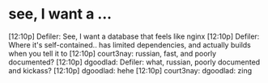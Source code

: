 <!--
id: 6204706
link: http://tumblr.atmos.org/post/6204706/see-i-want-a
slug: see-i-want-a
date: Thu Jul 19 2007 10:12:47 GMT-0700 (PDT)
publish: 2007-07-019
tags: 
title: see, I want a ...
-->


see, I want a ...
=================

[12:10p] Defiler: See, I want a database that feels like nginx [12:10p]
Defiler: Where it's self-contained.. has limited dependencies, and
actually builds when you tell it to [12:10p] court3nay: russian, fast,
and poorly documented? [12:10p] dgoodlad: Defiler: what, russian, poorly
documented and kickass? [12:10p] dgoodlad: hehe [12:10p] court3nay:
dgoodlad: zing

